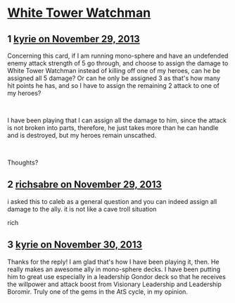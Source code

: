 # [White Tower Watchman](https://community.fantasyflightgames.com/topic/94329-white-tower-watchman/)

## 1 [kyrie on November 29, 2013](https://community.fantasyflightgames.com/topic/94329-white-tower-watchman/?do=findComment&comment=919540)

Concerning this card, if I am running mono-sphere and have an undefended enemy attack strength of 5 go through, and choose to assign the damage to White Tower Watchman instead of killing off one of my heroes, can he be assigned all 5 damage? Or can he only be assigned 3 as that's how many hit points he has, and so I have to assign the remaining 2 attack to one of my heroes?

 

I have been playing that I can assign all the damage to him, since the attack is not broken into parts, therefore, he just takes more than he can handle and is destroyed, but my heroes remain unscathed.

 

Thoughts?

## 2 [richsabre on November 29, 2013](https://community.fantasyflightgames.com/topic/94329-white-tower-watchman/?do=findComment&comment=919563)

i asked this to caleb as a general question and you can indeed assign all damage to the ally. it is not like a cave troll situation

rich

## 3 [kyrie on November 30, 2013](https://community.fantasyflightgames.com/topic/94329-white-tower-watchman/?do=findComment&comment=919653)

Thanks for the reply! I am glad that's how I have been playing it, then. He really makes an awesome ally in mono-sphere decks. I have been putting him to great use especially in a leadership Gondor deck so that he receives the willpower and attack boost from Visionary Leadership and Leadership Boromir. Truly one of the gems in the AtS cycle, in my opinion.

